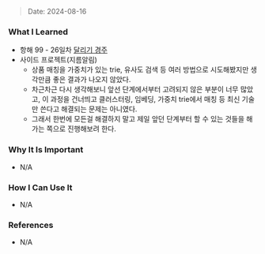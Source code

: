 > Date: 2024-08-16

### What I Learned

- 항해 99 - 26일차 [달리기 경주](https://github.com/tjsry0466/algorithm-study/blob/main/programmers/%EB%8B%AC%EB%A6%AC%EA%B8%B0%20%EA%B2%BD%EC%A3%BC.py)
- 사이드 프로젝트(지름알림)
  - 상품 매칭을 가중치가 있는 trie, 유사도 검색 등 여러 방법으로 시도해봤지만 생각만큼 좋은 결과가 나오지 않았다.
  - 차근차근 다시 생각해보니 앞선 단계에서부터 고려되지 않은 부분이 너무 많았고, 이 과정을 건너띄고 클러스터링, 임베딩, 가중치 trie에서 매칭 등 최신 기술만 쓴다고 해결되는 문제는 아니였다.
  - 그래서 한번에 모든걸 해결하지 말고 제일 앞던 단계부터 할 수 있는 것들을 해가는 쪽으로 진행해보려 한다.

### Why It Is Important

- N/A

### How I Can Use It

- N/A

### References

- N/A
